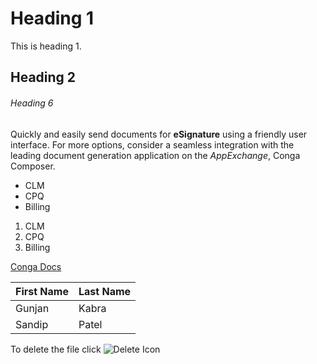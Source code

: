 # Heading 1
This is heading 1.
## Heading 2

###### Heading 6

Quickly and easily send documents for **eSignature** using a friendly user interface. For more options, consider a seamless integration with the leading document generation application on the _AppExchange_, Conga Composer.

-  CLM
-  CPQ
-  Billing

1.  CLM
1.  CPQ
1.  Billing

[Conga Docs](https://documentation.conga.com/)

| First Name | Last Name |
|------------|-----------|
| Gunjan     | Kabra     |
| Sandip     | Patel     |

To delete the file click ![](/DocasCodeday1/assets/images/delete.png "Delete Icon")
